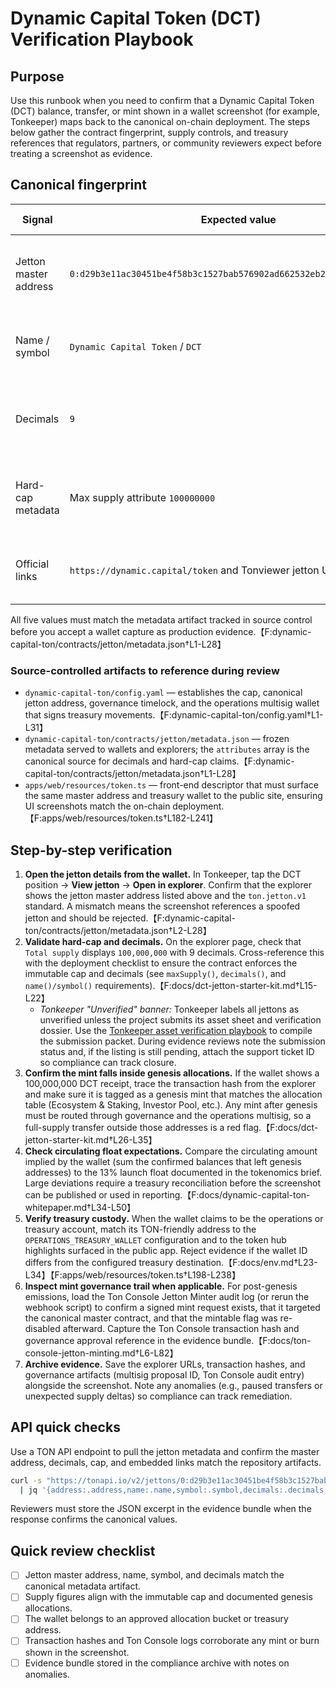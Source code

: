 # Dynamic Capital Token (DCT) Verification Playbook

## Purpose

Use this runbook when you need to confirm that a Dynamic Capital Token (DCT)
balance, transfer, or mint shown in a wallet screenshot (for example, Tonkeeper)
maps back to the canonical on-chain deployment. The steps below gather the
contract fingerprint, supply controls, and treasury references that regulators,
partners, or community reviewers expect before treating a screenshot as
evidence.

## Canonical fingerprint

| Signal                | Expected value                                                       | Where to verify                                   |
| --------------------- | -------------------------------------------------------------------- | ------------------------------------------------- |
| Jetton master address | `0:d29b3e11ac30451be4f58b3c1527bab576902ad662532eb2b0c8c6098a0e96c7` | Token metadata JSON and Tonviewer jetton page     |
| Name / symbol         | `Dynamic Capital Token` / `DCT`                                      | Tonkeeper asset sheet, metadata JSON              |
| Decimals              | `9`                                                                  | Wallet token info dialog, Tonviewer decimal field |
| Hard-cap metadata     | Max supply attribute `100000000`                                     | Metadata attributes and Tonviewer supply widget   |
| Official links        | `https://dynamic.capital/token` and Tonviewer jetton URL             | Wallet → View in explorer → Links tab             |

All five values must match the metadata artifact tracked in source control
before you accept a wallet capture as production
evidence.【F:dynamic-capital-ton/contracts/jetton/metadata.json†L1-L28】

### Source-controlled artifacts to reference during review

- `dynamic-capital-ton/config.yaml` — establishes the cap, canonical jetton
  address, governance timelock, and the operations multisig wallet that signs
  treasury movements.【F:dynamic-capital-ton/config.yaml†L1-L31】
- `dynamic-capital-ton/contracts/jetton/metadata.json` — frozen metadata served
  to wallets and explorers; the `attributes` array is the canonical source for
  decimals and hard-cap
  claims.【F:dynamic-capital-ton/contracts/jetton/metadata.json†L1-L28】
- `apps/web/resources/token.ts` — front-end descriptor that must surface the
  same master address and treasury wallet to the public site, ensuring UI
  screenshots match the on-chain
  deployment.【F:apps/web/resources/token.ts†L182-L241】

## Step-by-step verification

1. **Open the jetton details from the wallet.** In Tonkeeper, tap the DCT
   position → **View jetton** → **Open in explorer**. Confirm that the explorer
   shows the jetton master address listed above and the `ton.jetton.v1`
   standard. A mismatch means the screenshot references a spoofed jetton and
   should be
   rejected.【F:dynamic-capital-ton/contracts/jetton/metadata.json†L2-L28】
2. **Validate hard-cap and decimals.** On the explorer page, check that
   `Total supply` displays `100,000,000` with 9 decimals. Cross-reference this
   with the deployment checklist to ensure the contract enforces the immutable
   cap and decimals (see `maxSupply()`, `decimals()`, and `name()/symbol()`
   requirements).【F:docs/dct-jetton-starter-kit.md†L15-L22】
   - _Tonkeeper "Unverified" banner:_ Tonkeeper labels all jettons as unverified
     unless the project submits its asset sheet and verification dossier. Use
     the
     [Tonkeeper asset verification playbook](./dct-tonkeeper-asset-verification.md)
     to compile the submission packet. During evidence reviews note the
     submission status and, if the listing is still pending, attach the support
     ticket ID so compliance can track closure.
3. **Confirm the mint falls inside genesis allocations.** If the wallet shows a
   100,000,000 DCT receipt, trace the transaction hash from the explorer and
   make sure it is tagged as a genesis mint that matches the allocation table
   (Ecosystem & Staking, Investor Pool, etc.). Any mint after genesis must be
   routed through governance and the operations multisig, so a full-supply
   transfer outside those addresses is a red
   flag.【F:docs/dct-jetton-starter-kit.md†L26-L35】
4. **Check circulating float expectations.** Compare the circulating amount
   implied by the wallet (sum the confirmed balances that left genesis
   addresses) to the 13% launch float documented in the tokenomics brief. Large
   deviations require a treasury reconciliation before the screenshot can be
   published or used in
   reporting.【F:docs/dynamic-capital-ton-whitepaper.md†L34-L50】
5. **Verify treasury custody.** When the wallet claims to be the operations or
   treasury account, match its TON-friendly address to the
   `OPERATIONS_TREASURY_WALLET` configuration and to the token hub highlights
   surfaced in the public app. Reject evidence if the wallet ID differs from the
   configured treasury
   destination.【F:docs/env.md†L23-L34】【F:apps/web/resources/token.ts†L198-L238】
6. **Inspect mint governance trail when applicable.** For post-genesis
   emissions, load the Ton Console Jetton Minter audit log (or rerun the webhook
   script) to confirm a signed mint request exists, that it targeted the
   canonical master contract, and that the mintable flag was re-disabled
   afterward. Capture the Ton Console transaction hash and governance approval
   reference in the evidence
   bundle.【F:docs/ton-console-jetton-minting.md†L6-L82】
7. **Archive evidence.** Save the explorer URLs, transaction hashes, and
   governance artifacts (multisig proposal ID, Ton Console audit entry)
   alongside the screenshot. Note any anomalies (e.g., paused transfers or
   unexpected supply deltas) so compliance can track remediation.

## API quick checks

Use a TON API endpoint to pull the jetton metadata and confirm the master
address, decimals, cap, and embedded links match the repository artifacts.

```bash
curl -s "https://tonapi.io/v2/jettons/0:d29b3e11ac30451be4f58b3c1527bab576902ad662532eb2b0c8c6098a0e96c7" \
  | jq '{address:.address,name:.name,symbol:.symbol,decimals:.decimals,maxSupply:.max_supply,site:.metadata.externalUrl}'
```

Reviewers must store the JSON excerpt in the evidence bundle when the response
confirms the canonical values.

## Quick review checklist

- [ ] Jetton master address, name, symbol, and decimals match the canonical
      metadata artifact.
- [ ] Supply figures align with the immutable cap and documented genesis
      allocations.
- [ ] The wallet belongs to an approved allocation bucket or treasury address.
- [ ] Transaction hashes and Ton Console logs corroborate any mint or burn shown
      in the screenshot.
- [ ] Evidence bundle stored in the compliance archive with notes on anomalies.
